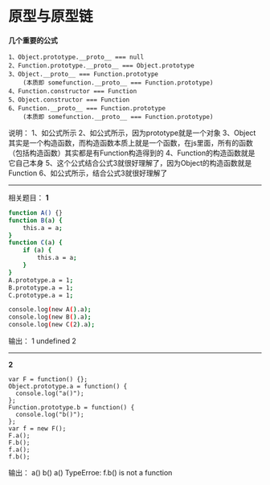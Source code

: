 # 原型与原型链

**几个重要的公式**
```
1、Object.prototype.__proto__ === null
2、Function.prototype.__proto__ === Object.prototype
3、Object.__proto__ === Function.prototype
    (本质即 somefunction.__proto__ === Function.prototype)
4、Function.constructor === Function
5、Object.constructor === Function
6、Function.__proto__ === Function.prototype
    (本质即 somefunction.__proto__ === Function.prototype)
```
说明：
1、如公式所示
2、如公式所示，因为prototype就是一个对象
3、Object其实是一个构造函数，而构造函数本质上就是一个函数，在js里面，所有的函数（包括构造函数）其实都是有Function构造得到的
4、Function的构造函数就是它自己本身
5、这个公式结合公式3就很好理解了，因为Object的构造函数就是Function
6、如公式所示，结合公式3就很好理解了

***

相关题目：
**1**
``` bash
function A() {}
function B(a) {
    this.a = a;
}
function C(a) {
    if (a) {
        this.a = a;
    }
}
A.prototype.a = 1;
B.prototype.a = 1;
C.prototype.a = 1;

console.log(new A().a);
console.log(new B().a);
console.log(new C(2).a);
```
输出：
1
undefined
2

***

**2**
``` 
var F = function() {};
Object.prototype.a = function() {
  console.log("a()");
};
Function.prototype.b = function() {
  console.log("b()");
};
var f = new F();
F.a();
F.b();
f.a();
f.b();
```
输出：
a()
b()
a()
TypeErroe: f.b() is not a function
